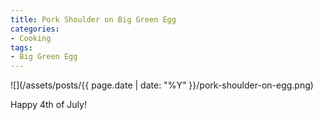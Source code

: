 ```yaml
---
title: Pork Shoulder on Big Green Egg
categories:
- Cooking
tags:
- Big Green Egg
---
```


![](/assets/posts/{{ page.date | date: "%Y" }}/pork-shoulder-on-egg.png)
  



Happy 4th of July!
